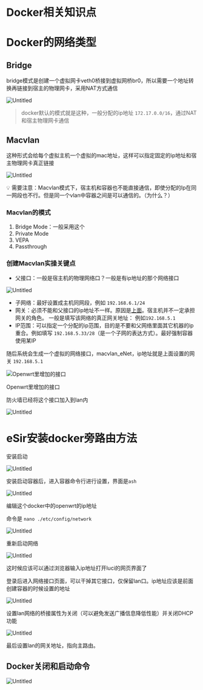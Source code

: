 # Docker相关知识点

# Docker的网络类型

## Bridge

bridge模式是创建一个虚拟网卡veth0桥接到虚拟网桥br0，所以需要一个地址转换再链接到宿主的物理网卡，采用NAT方式通信

![Untitled](Docker%E7%9B%B8%E5%85%B3%E7%9F%A5%E8%AF%86%E7%82%B9%20e5e9c250db7345d4b2a4d4a6acf9b418/Untitled.png)

> docker默认的模式就是这种，一般分配的ip地址 `172.17.0.0/16`，通过NAT和宿主物理网卡通信
> 

## Macvlan

这种形式会给每个虚拟主机一个虚拟的mac地址，这样可以指定固定的ip地址和宿主物理网卡真正链接

![Untitled](Docker%E7%9B%B8%E5%85%B3%E7%9F%A5%E8%AF%86%E7%82%B9%20e5e9c250db7345d4b2a4d4a6acf9b418/Untitled%201.png)

<aside>
💡 需要注意：Macvlan模式下，宿主机和容器也不能直接通信，即使分配的Ip在同一网段也不行。但是同一个vlan中容器之间是可以通信的。（为什么？）

</aside>

### Macvlan的模式

1. Bridge Mode：一般采用这个
2. Private Mode
3. VEPA
4. Passthrough

### 创建Macvlan实操关键点

- 父接口：一般是宿主机的物理网络口？一般是有ip地址的那个网络接口

![Untitled](Docker%E7%9B%B8%E5%85%B3%E7%9F%A5%E8%AF%86%E7%82%B9%20e5e9c250db7345d4b2a4d4a6acf9b418/Untitled%202.png)

- 子网络：最好设置成主机同网段，例如 `192.168.6.1/24`
- 网关：必须不能和父接口的ip地址不一样。原因是[上面](Docker%E7%9B%B8%E5%85%B3%E7%9F%A5%E8%AF%86%E7%82%B9%20e5e9c250db7345d4b2a4d4a6acf9b418.md)。宿主机并不一定承担网关的角色。 一般是填写该网络的真正网关地址： 例如`192.168.5.1`
- IP范围：可以指定一个分配的ip范围，目的是不要和父网络里面其它机器的ip重合。例如填写 `192.168.5.33/28`（是一个子网的表达方式）。最好强制容器使用某IP

随后系统会生成一个虚拟的网络接口，macvlan_eNet，ip地址就是上面设置的网关  `192.168.5.1`

![Openwrt里增加的接口](Docker%E7%9B%B8%E5%85%B3%E7%9F%A5%E8%AF%86%E7%82%B9%20e5e9c250db7345d4b2a4d4a6acf9b418/Untitled%203.png)

Openwrt里增加的接口

防火墙已经将这个接口加入到lan内

![Untitled](Docker%E7%9B%B8%E5%85%B3%E7%9F%A5%E8%AF%86%E7%82%B9%20e5e9c250db7345d4b2a4d4a6acf9b418/Untitled%204.png)

# eSir安装docker旁路由方法

安装启动

![Untitled](Docker%E7%9B%B8%E5%85%B3%E7%9F%A5%E8%AF%86%E7%82%B9%20e5e9c250db7345d4b2a4d4a6acf9b418/Untitled%205.png)

安装启动容器后，进入容器命令行进行设置，界面是`ash`

![Untitled](Docker%E7%9B%B8%E5%85%B3%E7%9F%A5%E8%AF%86%E7%82%B9%20e5e9c250db7345d4b2a4d4a6acf9b418/Untitled%206.png)

编辑这个docker中的openwrt的ip地址 

命令是 `nano ./etc/config/network`

![Untitled](Docker%E7%9B%B8%E5%85%B3%E7%9F%A5%E8%AF%86%E7%82%B9%20e5e9c250db7345d4b2a4d4a6acf9b418/Untitled%207.png)

重新启动网络

![Untitled](Docker%E7%9B%B8%E5%85%B3%E7%9F%A5%E8%AF%86%E7%82%B9%20e5e9c250db7345d4b2a4d4a6acf9b418/Untitled%208.png)

这时候应该可以通过浏览器输入ip地址打开luci的网页界面了

登录后进入网络接口页面，可以干掉其它接口，仅保留lan口。ip地址应该是前面创建容器的时候设置的地址

![Untitled](Docker%E7%9B%B8%E5%85%B3%E7%9F%A5%E8%AF%86%E7%82%B9%20e5e9c250db7345d4b2a4d4a6acf9b418/Untitled%209.png)

设置lan网络的桥接属性为关闭（可以避免发送广播信息降低性能）并关闭DHCP功能

![Untitled](Docker%E7%9B%B8%E5%85%B3%E7%9F%A5%E8%AF%86%E7%82%B9%20e5e9c250db7345d4b2a4d4a6acf9b418/Untitled%2010.png)

最后设置lan的网关地址，指向主路由。

## Docker关闭和启动命令

![Untitled](Docker%E7%9B%B8%E5%85%B3%E7%9F%A5%E8%AF%86%E7%82%B9%20e5e9c250db7345d4b2a4d4a6acf9b418/Untitled%2011.png)